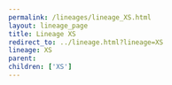 ```yaml
---
permalink: /lineages/lineage_XS.html
layout: lineage_page
title: Lineage XS
redirect_to: ../lineage.html?lineage=XS
lineage: XS
parent: 
children: ['XS']
---
```

